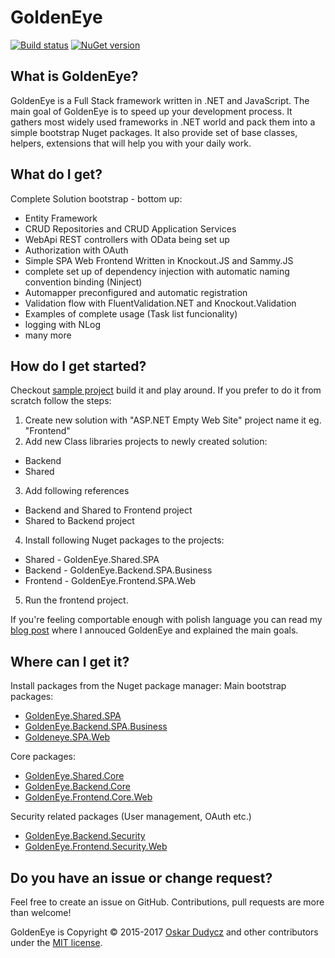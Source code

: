 # GoldenEye
[![Build status](https://ci.appveyor.com/api/projects/status/1mtm4h33cvur6kob?svg=true)](https://ci.appveyor.com/project/oskardudycz/goldeneye-core)
[![NuGet version](https://badge.fury.io/nu/GoldenEye.Shared.SPA.svg)](https://badge.fury.io/nu/GoldenEye.Shared.SPA)

What is GoldenEye?
--------------------------------
GoldenEye is a Full Stack framework written in .NET and JavaScript. The main goal of GoldenEye is to speed up your development process. It gathers most widely used frameworks in .NET world and pack them into a simple bootstrap Nuget packages. It also provide set of base classes, helpers, extensions that will help you with your daily work.

What do I get?
--------------------------------
Complete Solution bootstrap - bottom up:
- Entity Framework
- CRUD Repositories and CRUD Application Services
- WebApi REST controllers with OData being set up
- Authorization with OAuth
- Simple SPA Web Frontend Written in Knockout.JS and Sammy.JS
- complete set up of dependency injection with automatic naming convention binding (Ninject)
- Automapper preconfigured and automatic registration
- Validation flow with FluentValidation.NET and Knockout.Validation
- Examples of complete usage (Task list funcionality)
- logging with NLog
- many more

How do I get started?
--------------------------------
Checkout [sample project](https://github.com/oskardudycz/GoldenEye-Sample) build it and play around. If you prefer to do it from scratch follow the steps:

1. Create new solution with "ASP.NET Empty Web Site" project name it eg. "Frontend"
2. Add new Class libraries projects to newly created solution:
  * Backend
  * Shared
3. Add following references
  * Backend and Shared to Frontend project
  * Shared to Backend project
4. Install following Nuget packages to the projects:
  * Shared - GoldenEye.Shared.SPA    
  * Backend - GoldenEye.Backend.SPA.Business
  * Frontend - GoldenEye.Frontend.SPA.Web
5. Run the frontend project.

If you're feeling comportable enough with polish language you can read my [blog post](http://oskar-dudycz.pl/2017/01/06/metallica-skonczyla-sie-na-kill-em-all-a-ja-ide-w-open-sourcey/#comment-44) where I annouced GoldenEye and explained the main goals.

Where can I get it?
--------------------------------
Install packages from the Nuget package manager:
Main bootstrap packages:
- [GoldenEye.Shared.SPA](https://www.nuget.org/packages/GoldenEye.Shared.SPA/)
- [GoldenEye.Backend.SPA.Business](https://www.nuget.org/packages/GoldenEye.Backend.SPA.Business/)
- [Goldeneye.SPA.Web](https://www.nuget.org/packages/GoldenEye.Frontend.SPA.Web/)

Core packages:
- [GoldenEye.Shared.Core](https://www.nuget.org/packages/GoldenEye.Shared.Core/)
- [GoldenEye.Backend.Core](https://www.nuget.org/packages/GoldenEye.Backend.Core/)
- [GoldenEye.Frontend.Core.Web](https://www.nuget.org/packages/GoldenEye.Frontend.Core.Web/)

Security related packages (User management, OAuth etc.)
- [GoldenEye.Backend.Security](https://www.nuget.org/packages/GoldenEye.Backend.Security/)
- [GoldenEye.Frontend.Security.Web](https://www.nuget.org/packages/GoldenEye.Frontend.Security.Web/)

Do you have an issue or change request?
--------------------------------
Feel free to create an issue on GitHub. Contributions, pull requests are more than welcome!

GoldenEye is Copyright &copy; 2015-2017 [Oskar Dudycz](http://oskar-dudycz.pl) and other contributors under the [MIT license](LICENSE.txt).
